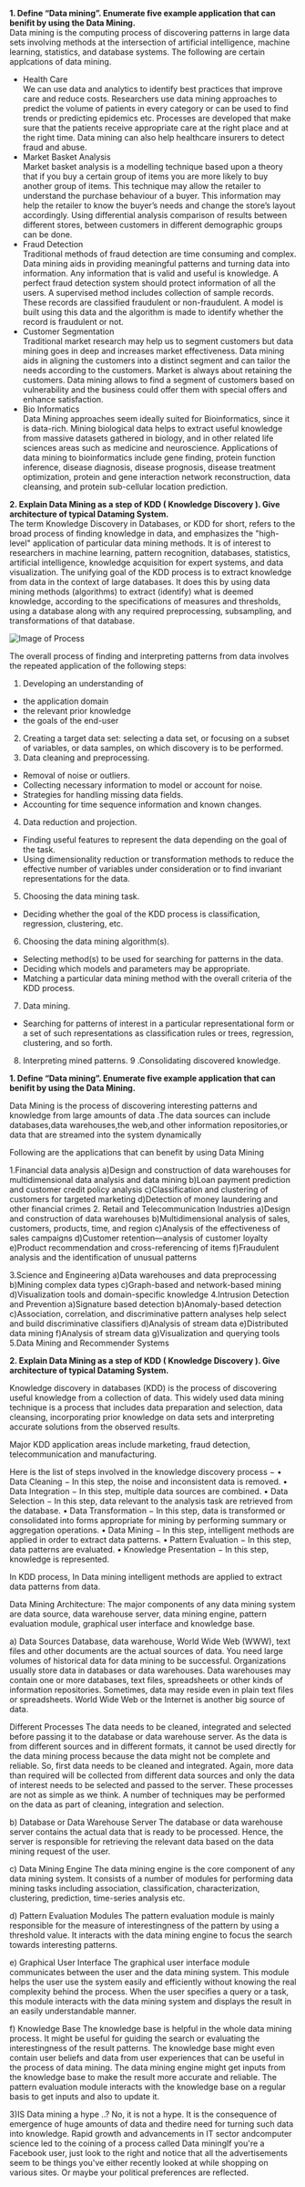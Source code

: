 
**1. Define “Data mining”. Enumerate five example application that can benifit by using the Data Mining.**<br>
Data mining is the computing process of discovering patterns in large data sets involving methods at the intersection of artificial intelligence, machine learning, statistics, and database systems. The following are certain applcations of data mining.
  * Health Care<br>
  We can use data and analytics to identify best practices that improve care and reduce costs. Researchers use data mining approaches to predict the volume of patients in every category or can be used to find trends or predicting epidemics etc. Processes are developed that make sure that the patients receive appropriate care at the right place and at the right time. Data mining can also help healthcare insurers to detect fraud and abuse.
  * Market Basket Analysis<br>
  Market basket analysis is a modelling technique based upon a theory that if you buy a certain group of items you are more likely to buy another group of items. This technique may allow the retailer to understand the purchase behaviour of a buyer. This information may help the retailer to know the buyer’s needs and change the store’s layout accordingly. Using differential analysis comparison of results between different stores, between customers in different demographic groups can be done.
   * Fraud Detection<br>
  Traditional methods of fraud detection are time consuming and complex. Data mining aids in providing meaningful patterns and turning data into information. Any information that is valid and useful is knowledge. A perfect fraud detection system should protect information of all the users. A supervised method includes collection of sample records. These records are classified fraudulent or non-fraudulent. A model is built using this data and the algorithm is made to identify whether the record is fraudulent or not.
  * Customer Segmentation<br>
  Traditional market research may help us to segment customers but data mining goes in deep and increases market effectiveness. Data mining aids in aligning the customers into a distinct segment and can tailor the needs according to the customers. Market is always about retaining the customers. Data mining allows to find a segment of customers based on vulnerability and the business could offer them with special offers and enhance satisfaction.
  * Bio Informatics<br>
  Data Mining approaches seem ideally suited for Bioinformatics, since it is data-rich. Mining biological data helps to extract useful knowledge from massive datasets gathered in biology, and in other related life sciences areas such as medicine and neuroscience. Applications of data mining to bioinformatics include gene finding, protein function inference, disease diagnosis, disease prognosis, disease treatment optimization, protein and gene interaction network reconstruction, data cleansing, and protein sub-cellular location prediction.

**2. Explain Data Mining as a step of KDD ( Knowledge Discovery ). Give architecture of typical Dataming System.**<br>
The term Knowledge Discovery in Databases, or KDD for short, refers to the broad process of finding knowledge in data, and emphasizes the "high-level" application of particular data mining methods. It is of interest to researchers in machine learning, pattern recognition, databases, statistics, artificial intelligence, knowledge acquisition for expert systems, and data visualization.
The unifying goal of the KDD process is to extract knowledge from data in the context of large databases.
It does this by using data mining methods (algorithms) to extract (identify) what is deemed knowledge, according to the specifications of measures and thresholds, using a database along with any required preprocessing, subsampling, and transformations of that database.

![Image of Process](http://www2.cs.uregina.ca/~dbd/cs831/notes/kdd/kdd.gif)

The overall process of finding and interpreting patterns from data involves the repeated application of the following steps:

1. Developing an understanding of
  * the application domain
  * the relevant prior knowledge
  * the goals of the end-user
2. Creating a target data set: selecting a data set, or focusing on a subset of variables, or data samples, on which discovery is to be performed.
3. Data cleaning and preprocessing.
  * Removal of noise or outliers.
  * Collecting necessary information to model or account for noise.
  * Strategies for handling missing data fields.
  * Accounting for time sequence information and known changes.
4. Data reduction and projection.
  * Finding useful features to represent the data depending on the goal of the task.
  * Using dimensionality reduction or transformation methods to reduce the effective number of variables under consideration or to find invariant representations for the data.
5. Choosing the data mining task.
  * Deciding whether the goal of the KDD process is classification, regression, clustering, etc.
6. Choosing the data mining algorithm(s).
  * Selecting method(s) to be used for searching for patterns in the data.
  * Deciding which models and parameters may be appropriate.
  * Matching a particular data mining method with the overall criteria of the KDD process.
7. Data mining.
  * Searching for patterns of interest in a particular representational form or a set of such representations as classification rules or trees, regression, clustering, and so forth.
8. Interpreting mined patterns.
9 .Consolidating discovered knowledge.

**1. Define “Data mining”. Enumerate five example application that can benifit by using the Data Mining.**

Data Mining is the process of discovering interesting patterns and knowledge from large amounts of data .The data sources can include databases,data warehouses,the web,and other information repositories,or data that are streamed into the system dynamically

Following are the applications that can benefit by using Data Mining

1.Financial data analysis
	a)Design and construction of data warehouses for multidimensional data analysis and data mining
	b)Loan payment prediction and customer credit policy analysis
	c)Classification and clustering of customers for targeted marketing
	d)Detection of money laundering and other financial crimes
2. Retail and Telecommunication Industries
  a)Design and construction of data warehouses
  b)Multidimensional analysis of sales, customers, products, time, and region
  c)Analysis of the effectiveness of sales campaigns
  d)Customer retention—analysis of customer loyalty
  e)Product recommendation and cross-referencing of items
  f)Fraudulent analysis and the identification of unusual patterns

3.Science and Engineering
  a)Data warehouses and data preprocessing
  b)Mining complex data types
  c)Graph-based and network-based mining
  d)Visualization tools and domain-specific knowledge
4.Intrusion Detection and Prevention
  a)Signature based detection
  b)Anomaly-based detection
  c)Association, correlation, and discriminative pattern analyses help select and build discriminative classifiers
  d)Analysis of stream data
  e)Distributed data mining
  f)Analysis of stream data
  g)Visualization and querying tools
5.Data Mining and Recommender Systems

**2. Explain Data Mining as a step of KDD ( Knowledge Discovery ). Give architecture of typical Dataming System.**

Knowledge discovery in databases (KDD) is the process of discovering useful knowledge from a collection of data. This widely used data mining technique is a process that includes data preparation and selection, data cleansing, incorporating prior knowledge on data sets and interpreting accurate solutions from the observed results. 

Major KDD application areas include marketing, fraud detection, telecommunication and manufacturing.

Here is the list of steps involved in the knowledge discovery process −
•	Data Cleaning − In this step, the noise and inconsistent data is removed.
•	Data Integration − In this step, multiple data sources are combined.
•	Data Selection − In this step, data relevant to the analysis task are retrieved from the database.
•	Data Transformation − In this step, data is transformed or consolidated into forms appropriate for mining by performing summary or aggregation operations.
•	Data Mining − In this step, intelligent methods are applied in order to extract data patterns.
•	Pattern Evaluation − In this step, data patterns are evaluated.
•	Knowledge Presentation − In this step, knowledge is represented.

In KDD process,
In Data mining intelligent methods are applied to extract data patterns from data.


Data Mining Architecture:
The major components of any data mining system are data source, data warehouse server, data mining engine, pattern evaluation module, graphical user interface and knowledge base.
 

a) Data Sources
Database, data warehouse, World Wide Web (WWW), text files and other documents are the actual sources of data. You need large volumes of historical data for data mining to be successful. Organizations usually store data in databases or data warehouses. Data warehouses may contain one or more databases, text files, spreadsheets or other kinds of information repositories. Sometimes, data may reside even in plain text files or spreadsheets. World Wide Web or the Internet is another big source of data.

Different Processes
The data needs to be cleaned, integrated and selected before passing it to the database or data warehouse server. As the data is from different sources and in different formats, it cannot be used directly for the data mining process because the data might not be complete and reliable. So, first data needs to be cleaned and integrated. Again, more data than required will be collected from different data sources and only the data of interest needs to be selected and passed to the server. These processes are not as simple as we think. A number of techniques may be performed on the data as part of cleaning, integration and selection.

b) Database or Data Warehouse Server
The database or data warehouse server contains the actual data that is ready to be processed. Hence, the server is responsible for retrieving the relevant data based on the data mining request of the user.

c) Data Mining Engine
The data mining engine is the core component of any data mining system. It consists of a number of modules for performing data mining tasks including association, classification, characterization, clustering, prediction, time-series analysis etc.

d) Pattern Evaluation Modules
The pattern evaluation module is mainly responsible for the measure of interestingness of the pattern by using a threshold value. It interacts with the data mining engine to focus the search towards interesting patterns.

e) Graphical User Interface
The graphical user interface module communicates between the user and the data mining system. This module helps the user use the system easily and efficiently without knowing the real complexity behind the process. When the user specifies a query or a task, this module interacts with the data mining system and displays the result in an easily understandable manner.

f) Knowledge Base
The knowledge base is helpful in the whole data mining process. It might be useful for guiding the search or evaluating the interestingness of the result patterns. The knowledge base might even contain user beliefs and data from user experiences that can be useful in the process of data mining. The data mining engine might get inputs from the knowledge base to make the result more accurate and reliable. The pattern evaluation module interacts with the knowledge base on a regular basis to get inputs and also to update it.

3)IS Data mining a hype ..?
No, it is not a hype. It is the consequence of emergence of huge amounts of data and thedire need for turning such data into knowledge. Rapid growth and advancements in IT sector andcomputer science led to the coining of a process called Data miningIf you're a Facebook user, just look to the right and notice that all the advertisements seem to be things you've either recently looked at while shopping on various sites. Or maybe your political preferences are reflected.

